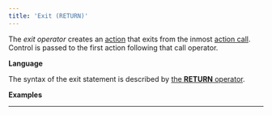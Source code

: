 ```yaml
---
title: 'Exit (RETURN)'
---
```


The *exit operator* creates an [action](Actions.md) that exits from the inmost [action call](Call_EXEC_.md). Control is passed to the first action following that call operator.

**Language**

The syntax of the exit statement is described by [the **RETURN** operator](RETURN.md). 

**Examples**

************************************************************


